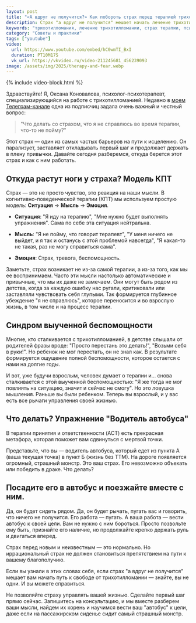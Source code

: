 ```yaml
---
layout: post
title: "«А вдруг не получится?» Как побороть страх перед терапией трихотилломании и вернуть себе контроль"
description: Страх "а вдруг не получится" мешает начать лечение трихотилломании? Психолог объясняет причины этого чувства, его связь с детским опытом и предлагает эффективную методику, чтобы сделать первый шаг к исцелению.
keywords: "трихотилломания, лечение трихотилломании, страх терапии, психотерапия, когнитивно-поведенческая терапия, КПТ, терапия принятия и ответственности, ACT, как побороть страх, выученная беспомощность, психолог по ттм, Оксана Коновалова."
category: "Советы и практики"
tags: ["youtube"]
video:
  url: https://www.youtube.com/embed/hC0wmTI_BxI
  duration: PT10M17S
  vk_url: https://vkvideo.ru/video-211245681_456239093
image: /assets/img/2025/therapy-and-fear.webp
---
```


{% include video-block.html %}

Здравствуйте! Я, Оксана Коновалова, психолог-психотерапевт, специализирующийся на работе с трихотилломанией. 
Недавно в <a href="https://t.me/ttm_help_ru" rel="nofollow" target="_blank">моем Телеграм-канале</a> одна из подписчиц задала очень важный и честный вопрос:

> "Что делать со страхом, что я не справлюсь во время терапии, что-то не пойму?"

Этот страх — один из самых частых барьеров на пути к исцелению. Он парализует, заставляет откладывать первый шаг и продолжает держать в плену привычки. Давайте сегодня разберемся, откуда берется этот страх и как с ним работать.

## Откуда растут ноги у страха? Модель КПТ

Страх — это не просто чувство, это реакция на наши мысли. В когнитивно-поведенческой терапии (КПТ) мы используем простую модель: **Ситуация** → **Мысль** → **Эмоция**.

- **Ситуация**: "Я иду на терапию", "Мне нужно будет выполнять упражнения". Сама по себе эта ситуация нейтральна.

- **Мысль**: "Я не пойму, что говорит терапевт", "У меня ничего не выйдет, и я так и останусь с этой проблемой навсегда", "Я какая-то не такая, раз не могу справиться сама".
- **Эмоция**: Страх, тревога, беспомощность.

Заметьте, страх возникает не из-за самой терапии, а из-за того, как мы ее воспринимаем. Часто эти мысли настолько автоматические и привычные, что мы их даже не замечаем. Они могут быть родом из детства, когда за каждую ошибку нас ругали, критиковали или заставляли чувствовать себя глупыми. Так формируется глубинное убеждение "я не справлюсь", которое переносится и во взрослую жизнь, в том числе и на процесс терапии.

## Синдром выученной беспомощности

Многие, кто сталкивается с трихотилломанией, в детстве слышали от родителей фразы вроде: "Просто перестань это делать!", "Возьми себя в руки!". Но ребенок не мог перестать, он не знал как. В результате формируется ощущение полной беспомощности, которое остается с нами на долгие годы.

И вот, уже будучи взрослым, человек думает о терапии и… снова сталкивается с этой выученной беспомощностью: "Я же тогда не мог повлиять на ситуацию, значит и сейчас не смогу". Но это ловушка мышления. Раньше вы были ребенком. Теперь вы взрослый, и у вас есть все рычаги управления своей жизнью.

## Что делать? Упражнение "Водитель автобуса"

В терапии принятия и ответственности (ACT) есть прекрасная метафора, которая поможет вам сдвинуться с мертвой точки.

Представьте, что вы — водитель автобуса, который едет из пункта А (ваша текущая точка) в пункт Б (жизнь без ТТМ). На дороге появляется огромный, страшный монстр. Это ваш страх. Его невозможно объехать или победить в драке. Что делать?

## Посадите его в автобус и поезжайте вместе с ним.

Да, он будет сидеть рядом. Да, он будет рычать, пугать вас и говорить, что ничего не получится. Его работа — пугать. А ваша работа — вести автобус к своей цели. Вам не нужно с ним бороться. Просто позвольте ему быть, признайте его наличие, но продолжайте крепко держать руль и двигаться вперед.

Страх перед новым и неизвестным — это нормально. Но иррациональный страх не должен становиться препятствием на пути к вашему благополучию.


Если вы узнали в этих словах себя, если страх "а вдруг не получится" мешает вам начать путь к свободе от трихотилломании — знайте, вы не одни. И вы можете справиться.  

Не позволяйте страху управлять вашей жизнью. Сделайте первый шаг прямо сейчас. Запишитесь на консультацию, и мы вместе разберем ваши мысли, найдем их корень и научимся вести ваш "автобус" к цели, даже если на пассажирском сиденье сидит самый страшный монстр.  
